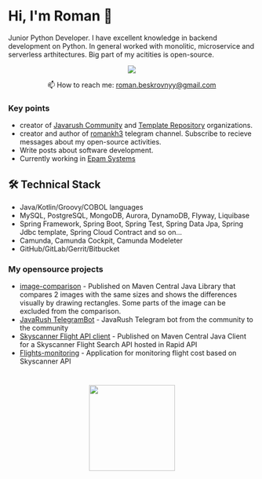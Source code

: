 # Hi, I'm Roman 👋
Junior Python Developer. I have excellent knowledge in backend development on Python.
In general worked with monolitic, microservice and serverless arthitectures. Big part of my acitities is open-source.


<p align='center'>
   <a href="https://t.me/joinchat/SpqRPBFo_sM6qm05">
       <img src="https://img.shields.io/badge/Telegram-2CA5E0?style=for-the-badge&logo=telegram&logoColor=white"/>
   </a>
<p align='center'>
   📫 How to reach me: <a href='mailto:dofastsite@gmail.com'>roman.beskrovnyy@gmail.com</a>
</p>


### Key points
*   creator of [Javarush Community](https://github.com/javarushcommunity) and [Template Repository](https://github.com/template-repository) organizations.
*   creator and author of [romankh3](https://t.me/romankh3) telegram channel. Subscribe to recieve messages about my open-source activities.
*   Write posts about software development.
*   Currently working in [Epam Systems](https://www.linkedin.com/company/epam-systems/)

## 🛠 Technical Stack
*   Java/Kotlin/Groovy/COBOL languages
*   MySQL, PostgreSQL, MongoDB, Aurora, DynamoDB, Flyway, Liquibase
*   Spring Framework, Spring Boot, Spring Test, Spring Data Jpa, Spring Jdbc template, Spring Cloud Contract and so on...
*   Camunda, Camunda Cockpit, Camunda Modeleter
*   GitHub/GitLab/Gerrit/Bitbucket

### My opensource projects

*   [image-comparison](https://github.com/romankh3/image-comparison) - Published on Maven Central Java Library that compares 2 images with the same sizes and shows the differences visually by drawing rectangles. Some parts of the image can be excluded from the comparison.
*   [JavaRush TelegramBot](https://github.com/javarushcommunity/javarush-telegrambot) - JavaRush Telegram bot from the community to the community
*   [Skyscanner Flight API client](https://github.com/romankh3/skyscanner-flight-api-client) - Published on Maven Central Java Client for a Skyscanner Flight Search API hosted in Rapid API
*   [Flights-monitoring](https://github.com/romankh3/flights-monitoring) - Application for monitoring flight cost based on Skyscanner API

<div align="center" style="margin: 40px 0">
   <a href="https://github.com/romankh3/github-profile-views-counter">
       <img width="175px" src="https://komarev.com/ghpvc/?username=romankh3&color=DE002D">
   </a>
</div>
